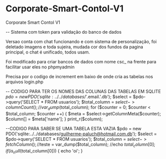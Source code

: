 # Corporate-Smart-Contol-V1
Corporate Smart Contol V1

-- Sistema com token para validação do banco de dados

Versao conta com chat funcionando e com sistema de personalização, foi deletado imagens e toda sujeira, mudada cor dos fundos da pagina principal, o chat é unificado, todos usam.

Foi modificado para criar bancos de dados com nome csc_ na frente para facilitar usar eles no phpmyadmin

Precisa por o codigo de increment em baixo de onde cria as tabelas nos arquivos login.php


-- CODIGO PARA TER OS NOMES DAS COLUNAS DAS TABELAS EM SQLITE
$pdo = new PDO('sqlite:../../databases/'.$email.'.db');
$select = $pdo->query('SELECT * FROM usuarios');
$total_column = $select->columnCount();
//var_dump($total_column);
for ($counter = 0; $counter < $total_column; $counter ++) {
    $meta = $select->getColumnMeta($counter);
    $column[] = $meta['name'];
}
print_r($column);


--CODIGO PARA SABER SE UMA TABELA ESTA VAZIA 
$pdo = new PDO('sqlite:../../databases/guilherme-paluch@hotmail.com.db');
$select = $pdo->query('SELECT * FROM usuarios');
$total_column = $select->fetchColumn();
//$teste = var_dump($total_column);
//echo $total_column[0];
if(is_null($total_column[0]))
    {
      echo 'oi';
    }